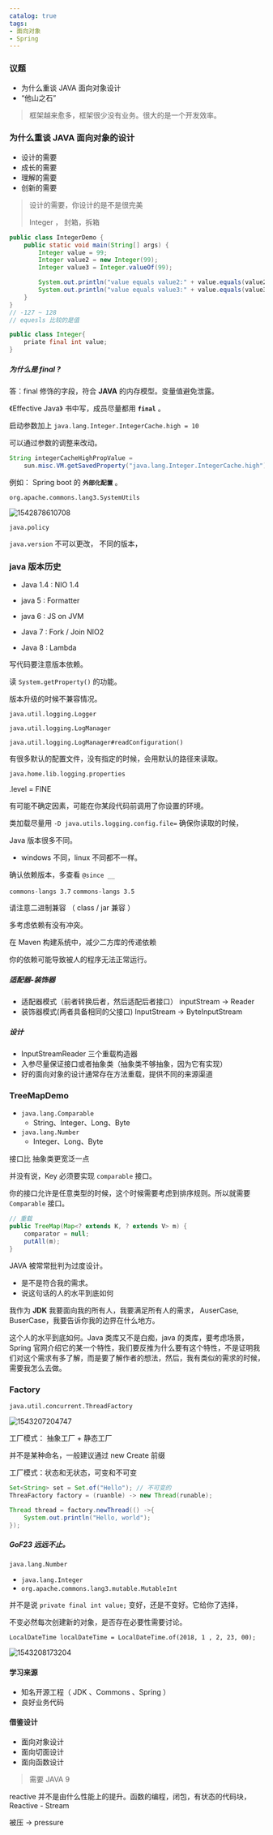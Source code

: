 ```yaml
---
catalog: true
tags:
- 面向对象
- Spring
---
```




### 议题

- 为什么重谈 JAVA 面向对象设计
- “他山之石”



>  框架越来愈多，框架很少没有业务。很大的是一个开发效率。



### 为什么重谈 JAVA 面向对象的设计

- 设计的需要
- 成长的需要
- 理解的需要
- 创新的需要



> 设计的需要，你设计的是不是很完美
>
> Integer ， 封箱，拆箱



```java
public class IntegerDemo {
    public static void main(String[] args) {
        Integer value = 99;
        Integer value2 = new Integer(99);
        Integer value3 = Integer.valueOf(99);

        System.out.println("value equals value2:" + value.equals(value2));
        System.out.println("value equals value3:" + value.equals(value3));
    }
}
// -127 ~ 128
// equesls 比较的是值
```



```java
public class Integer{
    priate final int value;
}
```

##### 为什么是 final ?

答：final 修饰的字段，符合 **JAVA** 的内存模型。变量值避免泄露。

  《Effective Java》 书中写，成员尽量都用 **`final`**  。



启动参数加上 `java.lang.Integer.IntegerCache.high = 10` 

可以通过参数的调整来改动。

```java
String integerCacheHighPropValue =
    sun.misc.VM.getSavedProperty("java.lang.Integer.IntegerCache.high");
```

例如： Spring boot 的 **`外部化配置`** 。

`org.apache.commons.lang3.SystemUtils` 

![1542878610708](/img/mercyblitz/GP-public/%E9%9D%A2%E5%90%91%E5%AF%B9%E8%B1%A1%E8%AE%BE%E8%AE%A1/assets/1542878610708.png)



`java.policy`  

`java.version` 不可以更改， 不同的版本，



### java 版本历史

- Java 1.4 : NIO 1.4

- java 5 : Formatter
- java 6 : JS on JVM
- Java 7 : Fork / Join NIO2
- Java 8 : Lambda

写代码要注意版本依赖。



读 `System.getProperty()` 的功能。

版本升级的时候不兼容情况。



`java.util.logging.Logger`  

`java.util.logging.LogManager` 



`java.util.logging.LogManager#readConfiguration()` 

有很多默认的配置文件，没有指定的时候，会用默认的路径来读取。

`java.home.lib.logging.properties`

.level = FINE 



有可能不确定因素，可能在你某段代码前调用了你设置的环境。

类加载尽量用 `-D java.utils.logging.config.file=` 确保你读取的时候，



Java 版本很多不同。

- windows 不同，linux 不同都不一样。



确认依赖版本，多查看 `@since __` 

`commons-langs 3.7`  `commons-langs 3.5`  

请注意二进制兼容 （ class / jar 兼容 ）

多考虑依赖有没有冲突。

在 Maven 构建系统中，减少二方库的传递依赖

你的依赖可能导致被人的程序无法正常运行。



##### 适配器-装饰器

- 适配器模式（前者转换后者，然后适配后者接口）  inputStream  -> Reader
- 装饰器模式(两者具备相同的父接口)  InputStream  -> ByteInputStream

##### 设计

- InputStreamReader 三个重载构造器
- 入参尽量保证接口或者抽象类（抽象类不够抽象，因为它有实现）
- 好的面向对象的设计通常存在方法重载，提供不同的来源渠道



### TreeMapDemo

- `java.lang.Comparable` 
  - String、Integer、Long、Byte
- `java.lang.Number` 
  - Integer、Long、Byte



接口比 抽象类更宽泛一点

并没有说，Key 必须要实现 `comparable` 接口。



你的接口允许是任意类型的时候，这个时候需要考虑到排序规则。所以就需要 `Comparable` 接口。



```java
// 重载
public TreeMap(Map<? extends K, ? extends V> m) {
    comparator = null;
    putAll(m);
}
```



JAVA 被常常批判为过度设计。

- 是不是符合我的需求。
- 说这句话的人的水平到底如何

我作为 **JDK** 我要面向我的所有人，我要满足所有人的需求， AuserCase, BuserCase，我要告诉你我的边界在什么地方。

这个人的水平到底如何。Java 类库又不是白痴，java 的类库，要考虑场景，Spring 官网介绍它的某一个特性，我们要反推为什么要有这个特性，不是证明我们对这个需求有多了解，而是要了解作者的想法，然后，我有类似的需求的时候，需要我怎么去做。



### Factory

`java.util.concurrent.ThreadFactory` 

![1543207204747](/img/mercyblitz/GP-public/%E9%9D%A2%E5%90%91%E5%AF%B9%E8%B1%A1%E8%AE%BE%E8%AE%A1/assets/1543207204747.png)



工厂模式： 抽象工厂 + 静态工厂

并不是某种命名，一般建议通过 new Create 前缀

工厂模式：状态和无状态，可变和不可变

```java
Set<String> set = Set.of("Hello"); // 不可变的
ThreaFactory factory = (ruanble) -> new Thread(runable);

Thread thread = factory.newThread(() ->{
    System.out.println("Hello, world");
});
```



##### GoF23 远远不止。



`java.lang.Number`

- `java.lang.Integer` 
- `org.apache.commons.lang3.mutable.MutableInt` 

并不是说 `private final int value;`  变好，还是不变好。它给你了选择，

不变必然每次创建新的对象，是否存在必要性需要讨论。

```
LocalDateTime localDateTime = LocalDateTime.of(2018, 1 , 2, 23, 00);
```





![1543208173204](/img/mercyblitz/GP-public/%E9%9D%A2%E5%90%91%E5%AF%B9%E8%B1%A1%E8%AE%BE%E8%AE%A1/assets/1543208173204.png)



#### 学习来源

- 知名开源工程（ JDK 、Commons 、Spring ）
- 良好业务代码

#### 借鉴设计

- 面向对象设计
- 面向切面设计
- 面向函数设计



> 需要 JAVA 9 



reactive 并不是由什么性能上的提升。函数的编程，闭包，有状态的代码块，Reactive - Stream 

被压 -> pressure